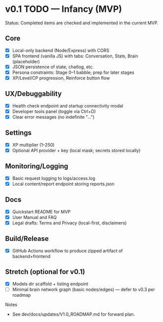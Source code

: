 # v0.1 TODO — Infancy (MVP)

Status: Completed items are checked and implemented in the current MVP.

## Core
- [x] Local-only backend (Node/Express) with CORS
- [x] SPA frontend (vanilla JS) with tabs: Conversation, Stats, Brain (placeholder)
- [x] JSON persistence of state, chatlog, etc.
- [x] Persona constraints: Stage 0–1 babble; prep for later stages
- [x] XP/Level/CP progression, Reinforce button flow

## UX/Debuggability
- [x] Health check endpoint and startup connectivity modal
- [x] Developer tools panel (toggle via Ctrl+D)
- [x] Clear error messages (no indefinite "...")

## Settings
- [x] XP multiplier (1–250)
- [x] Optional API provider + key (local mask; secrets stored locally)

## Monitoring/Logging
- [x] Basic request logging to logs/access.log
- [x] Local content/report endpoint storing reports.json

## Docs
- [x] Quickstart README for MVP
- [x] User Manual and FAQ
- [x] Legal drafts: Terms and Privacy (local-first, disclaimers)

## Build/Release
- [x] GitHub Actions workflow to produce zipped artifact of backend+frontend

## Stretch (optional for v0.1)
- [x] Models dir scaffold + listing endpoint
- [ ] Minimal brain network graph (basic nodes/edges) — defer to v0.3 per roadmap

Notes
- See dev/docs/updates/V1.0_ROADMAP.md for forward plan.
